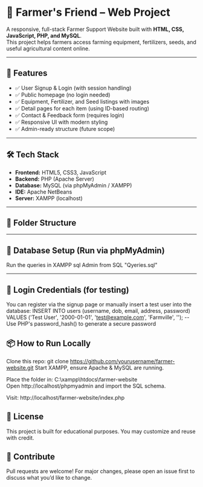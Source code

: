 # 🌾 Farmer's Friend – Web Project

A responsive, full-stack Farmer Support Website built with **HTML, CSS, JavaScript, PHP, and MySQL**.  
This project helps farmers access farming equipment, fertilizers, seeds, and useful agricultural content online.

---

## 🚀 Features

- ✅ User Signup & Login (with session handling)
- ✅ Public homepage (no login needed)
- ✅ Equipment, Fertilizer, and Seed listings with images
- ✅ Detail pages for each item (using ID-based routing)
- ✅ Contact & Feedback form (requires login)
- ✅ Responsive UI with modern styling
- ✅ Admin-ready structure (future scope)

---

## 🛠️ Tech Stack

- **Frontend:** HTML5, CSS3, JavaScript
- **Backend:** PHP (Apache Server)
- **Database:** MySQL (via phpMyAdmin / XAMPP)
- **IDE:** Apache NetBeans
- **Server:** XAMPP (localhost)

---

## 📁 Folder Structure




---

## 🧩 Database Setup (Run via phpMyAdmin)

Run the queries in XAMPP sql Admin from SQL "Qyeries.sql"


---

## 🔐 Login Credentials (for testing)

You can register via the signup page or manually insert a test user into the database:
INSERT INTO users (username, dob, email, address, password)
VALUES ('Test User', '2000-01-01', 'test@example.com', 'Farmville', ''); 
-- Use PHP's password_hash() to generate a secure password

## 📦 How to Run Locally

Clone this repo:
git clone https://github.com/yourusername/farmer-website.git
Start XAMPP, ensure Apache & MySQL are running.

Place the folder in:
C:\xampp\htdocs\farmer-website\
Open http://localhost/phpmyadmin and import the SQL schema.

Visit:
http://localhost/farmer-website/index.php

## 📝 License
This project is built for educational purposes. You may customize and reuse with credit.

##  🙌 Contribute
Pull requests are welcome! For major changes, please open an issue first to discuss what you’d like to change.
